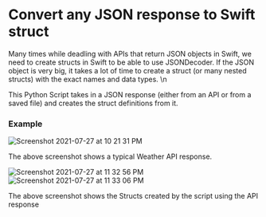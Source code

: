 # Convert any JSON response to Swift struct

Many times while deadling with APIs that return JSON objects in Swift, we need to create structs in Swift to be able to use JSONDecoder. If the JSON object is very big, it takes a lot of time to create a struct (or many nested structs) with the exact names and data types. \n

This Python Script takes in a JSON response (either from an API or from a saved file) and creates the struct definitions from it. 

### Example

![Screenshot 2021-07-27 at 10 21 31 PM](https://user-images.githubusercontent.com/47850206/127204538-6469378d-0f45-4800-9405-bb9569309834.png)

The above screenshot shows a typical Weather API response. 

![Screenshot 2021-07-27 at 11 32 56 PM](https://user-images.githubusercontent.com/47850206/127204983-97ba7bad-58fb-44c7-b0cb-372d15b1414c.png)
![Screenshot 2021-07-27 at 11 33 06 PM](https://user-images.githubusercontent.com/47850206/127204990-7d12d7ff-bcea-4f35-8d4f-0314c15aba2f.png)

The above screenshot shows the Structs created by the script using the API response
